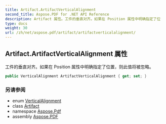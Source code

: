 ```yaml
---
title: Artifact.ArtifactVerticalAlignment
second_title: Aspose.PDF for .NET API Reference
description: Artifact 属性。工件的垂直对齐。如果在 Position 属性中明确指定了位置，则此值将被忽略
type: docs
weight: 30
url: /zh/net/aspose.pdf/artifact/artifactverticalalignment/
---
```

## Artifact.ArtifactVerticalAlignment 属性

工件的垂直对齐。如果在 Position 属性中明确指定了位置，则此值将被忽略。

```csharp
public VerticalAlignment ArtifactVerticalAlignment { get; set; }
```

### 另请参阅

* enum [VerticalAlignment](../../verticalalignment/)
* class [Artifact](../)
* namespace [Aspose.Pdf](../../../aspose.pdf/)
* assembly [Aspose.PDF](../../../)